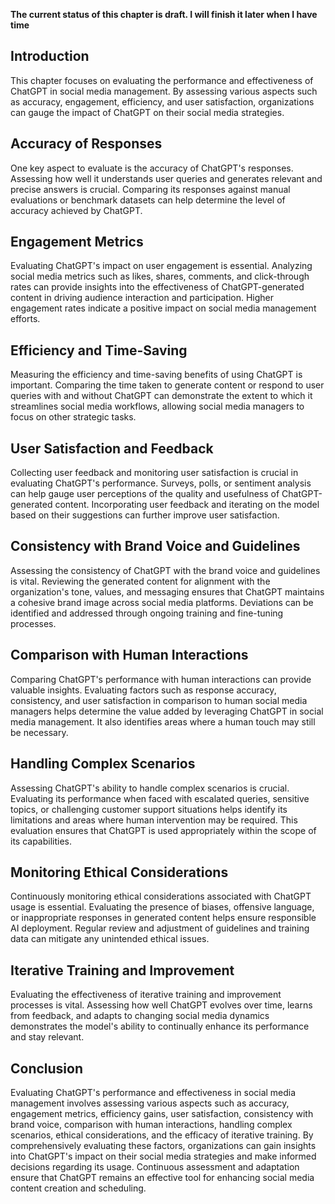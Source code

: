 **The current status of this chapter is draft. I will finish it later when I have time**

Introduction
------------

This chapter focuses on evaluating the performance and effectiveness of ChatGPT in social media management. By assessing various aspects such as accuracy, engagement, efficiency, and user satisfaction, organizations can gauge the impact of ChatGPT on their social media strategies.

Accuracy of Responses
---------------------

One key aspect to evaluate is the accuracy of ChatGPT's responses. Assessing how well it understands user queries and generates relevant and precise answers is crucial. Comparing its responses against manual evaluations or benchmark datasets can help determine the level of accuracy achieved by ChatGPT.

Engagement Metrics
------------------

Evaluating ChatGPT's impact on user engagement is essential. Analyzing social media metrics such as likes, shares, comments, and click-through rates can provide insights into the effectiveness of ChatGPT-generated content in driving audience interaction and participation. Higher engagement rates indicate a positive impact on social media management efforts.

Efficiency and Time-Saving
--------------------------

Measuring the efficiency and time-saving benefits of using ChatGPT is important. Comparing the time taken to generate content or respond to user queries with and without ChatGPT can demonstrate the extent to which it streamlines social media workflows, allowing social media managers to focus on other strategic tasks.

User Satisfaction and Feedback
------------------------------

Collecting user feedback and monitoring user satisfaction is crucial in evaluating ChatGPT's performance. Surveys, polls, or sentiment analysis can help gauge user perceptions of the quality and usefulness of ChatGPT-generated content. Incorporating user feedback and iterating on the model based on their suggestions can further improve user satisfaction.

Consistency with Brand Voice and Guidelines
-------------------------------------------

Assessing the consistency of ChatGPT with the brand voice and guidelines is vital. Reviewing the generated content for alignment with the organization's tone, values, and messaging ensures that ChatGPT maintains a cohesive brand image across social media platforms. Deviations can be identified and addressed through ongoing training and fine-tuning processes.

Comparison with Human Interactions
----------------------------------

Comparing ChatGPT's performance with human interactions can provide valuable insights. Evaluating factors such as response accuracy, consistency, and user satisfaction in comparison to human social media managers helps determine the value added by leveraging ChatGPT in social media management. It also identifies areas where a human touch may still be necessary.

Handling Complex Scenarios
--------------------------

Assessing ChatGPT's ability to handle complex scenarios is crucial. Evaluating its performance when faced with escalated queries, sensitive topics, or challenging customer support situations helps identify its limitations and areas where human intervention may be required. This evaluation ensures that ChatGPT is used appropriately within the scope of its capabilities.

Monitoring Ethical Considerations
---------------------------------

Continuously monitoring ethical considerations associated with ChatGPT usage is essential. Evaluating the presence of biases, offensive language, or inappropriate responses in generated content helps ensure responsible AI deployment. Regular review and adjustment of guidelines and training data can mitigate any unintended ethical issues.

Iterative Training and Improvement
----------------------------------

Evaluating the effectiveness of iterative training and improvement processes is vital. Assessing how well ChatGPT evolves over time, learns from feedback, and adapts to changing social media dynamics demonstrates the model's ability to continually enhance its performance and stay relevant.

Conclusion
----------

Evaluating ChatGPT's performance and effectiveness in social media management involves assessing various aspects such as accuracy, engagement metrics, efficiency gains, user satisfaction, consistency with brand voice, comparison with human interactions, handling complex scenarios, ethical considerations, and the efficacy of iterative training. By comprehensively evaluating these factors, organizations can gain insights into ChatGPT's impact on their social media strategies and make informed decisions regarding its usage. Continuous assessment and adaptation ensure that ChatGPT remains an effective tool for enhancing social media content creation and scheduling.
